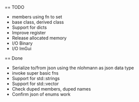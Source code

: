 
== TODO

- members using fn to set
- base class, derived class
- Support for dicts
- Improve register
- Release allocated memory
- I/O Binary
- I/O ImGui

== Done

+ Serialize to/from json using the nlohmann as json data type
+ invoke super basic fns
+ Support for std::strings
+ Support for std::vector
+ Check duped members, duped names
+ Confirm json of enums work
